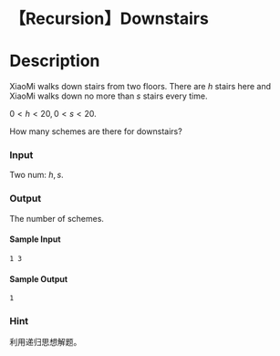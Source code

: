 # 【Recursion】Downstairs

# Description
XiaoMi walks down stairs from two floors. There are $h$ stairs here and XiaoMi walks down no more than $s$ stairs every time.

$0 < h < 20, 0 < s < 20$.

How many schemes are there for downstairs?

### Input
Two num: $h, s$.

### Output
The number of schemes.

#### Sample Input
```
1 3
```
#### Sample Output
```
1
```
### Hint

利用递归思想解题。
